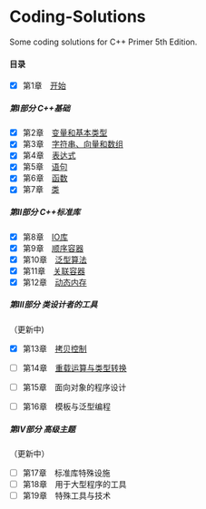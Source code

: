 # Coding-Solutions
Some coding solutions for C++ Primer 5th Edition.



#### 目录

- [x] 第1章　[开始](https://github.com/oraccc/Coding-Answers-for-Cpp-Primer/tree/master/Chapter%2001)

##### 第Ⅰ部分 C++基础

- [x] 第2章　[变量和基本类型](https://github.com/oraccc/Coding-Answers-for-Cpp-Primer/tree/master/Chapter%2002)
- [x] 第3章　[字符串、向量和数组](https://github.com/oraccc/Coding-Answers-for-Cpp-Primer/tree/master/Chapter%2003)
- [x] 第4章　[表达式](https://github.com/oraccc/Coding-Answers-for-Cpp-Primer/tree/master/Chapter%2004)
- [x] 第5章　[语句](https://github.com/oraccc/Coding-Answers-for-Cpp-Primer/tree/master/Chapter%2005)
- [x] 第6章　[函数](https://github.com/oraccc/Coding-Answers-for-Cpp-Primer/tree/master/Chapter%2006)
- [x] 第7章　[类](https://github.com/oraccc/Coding-Answers-for-Cpp-Primer/tree/master/Chapter%2007)

##### 第Ⅱ部分 C++标准库

- [x] 第8章　[IO库](https://github.com/oraccc/Coding-Answers-for-Cpp-Primer/tree/master/Chapter%2008)
- [x] 第9章　[顺序容器](https://github.com/oraccc/Coding-Answers-for-Cpp-Primer/tree/master/Chapter%2009)
- [x] 第10章　[泛型算法](https://github.com/oraccc/Coding-Answers-for-Cpp-Primer/tree/master/Chapter%2010)
- [x] 第11章　[关联容器](https://github.com/oraccc/Coding-Answers-for-Cpp-Primer/tree/master/Chapter%2011)
- [x] 第12章　[动态内存](https://github.com/oraccc/Coding-Answers-for-Cpp-Primer/tree/master/Chapter%2012)

##### 第Ⅲ部分 类设计者的工具

（更新中)

- [x] 第13章　[拷贝控制](https://github.com/oraccc/Coding-Answers-for-Cpp-Primer/tree/master/Chapter%2013)
- [ ] 第14章　[重载运算与类型转换](https://github.com/oraccc/Coding-Answers-for-Cpp-Primer/tree/master/Chapter%2014)
- [ ] 第15章　面向对象的程序设计
- [ ] 第16章　模板与泛型编程


##### 第Ⅳ部分 高级主题

（更新中）

- [ ] 第17章　标准库特殊设施
- [ ] 第18章　用于大型程序的工具
- [ ] 第19章　特殊工具与技术

